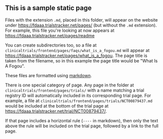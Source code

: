 ## This is a sample static page

Files with the extension `.md`, placed in this folder, will appear on
the website under https://fdaaa.trialstracker.net/pages/ (but without
the `.md` extension).  For example, this file you're looking at now
appears at https://fdaaa.trialstracker.net/pages/readme

You can create subdirectories too, so a file at
`clinicaltrials/frontend/pages/faqs/what_is_a_fogou.md` will appear at
https://fdaaa.trialstracker.net/pages/what_is_a_fogou.  The page title
is taken from the filename, so in this example the page title would be
"What Is A Fogou".

These files are formatted
using
[markdown](https://guides.github.com/features/mastering-markdown/).

There is one special category of page. Any page in the folder at
`clinicaltrials/frontend/pages/trials/` with a name matching a trial
registry ID will automatically included in its corresponding trial
page. For example, a file at
`clinicaltrials/frontend/pages/trials/NCT00879437.md` would be
included at the bottom of the trial page at
https://fdaaa.trialstracker.net/trial/NCT00879437/.

If that page includes a horizontal rule (`----` in markdown), then
only the text above the rule will be included on the trial page,
followed by a link to the full page.

